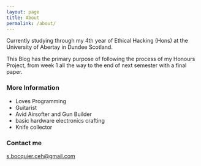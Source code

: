 ```yaml
---
layout: page
title: About
permalink: /about/
---
```


Currently studying through my 4th year of Ethical Hacking (Hons) at the University of Abertay in Dundee Scotland.<br>

This Blog has the primary purpose of following the process of my Honours Project, from week 1 all the way to the end of next semester with a final paper.


### More Information

- Loves Programming
- Guitarist
- Avid Airsofter and Gun Builder
- basic hardware electronics crafting
- Knife collector


### Contact me

[s.bocquier.ceh@gmail.com](mailto:s.bocquier.ceh@gmail.com)